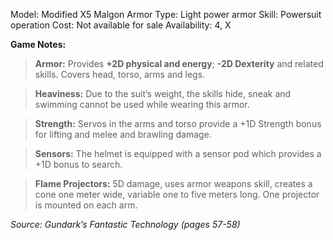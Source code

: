 Model: Modified X5 Malgon Armor
Type: Light power armor
Skill: Powersuit operation
Cost: Not available for sale
Availability: 4, X

**Game Notes:**
> **Armor:** Provides **+2D physical and energy**; **-2D Dexterity** and related skills. Covers head, torso, arms and legs.

> **Heaviness:** Due to the suit’s weight, the skills hide, sneak and swimming cannot be used while wearing this armor.

> **Strength:** Servos in the arms and torso provide a +1D Strength bonus for lifting and melee and brawling damage.

> **Sensors:** The helmet is equipped with a sensor pod which provides a +1D bonus to search.

> **Flame Projectors:** 5D damage, uses armor weapons skill, creates a cone one meter wide, variable one to five meters long. One projector is mounted on each arm.

*Source: Gundark’s Fantastic Technology (pages 57-58)*